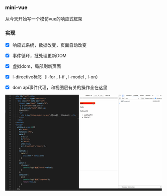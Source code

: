 ### mini-vue

从今天开始写一个模仿vue的响应式框架

### 实现

- [x] 响应式系统，数据改变，页面自动改变
- [x] 事件循环，批处理更新DOM
- [x] 虚拟dom，局部刷新页面
- [x] l-directive标签（l-for , l-if , l-model , l-on）
- [x] dom api事件代理，和视图层有关的操作全在这里


<img width="800"  src="https://github.com/liberties/mini-vue/blob/master/static/mini-vue.gif"/>


